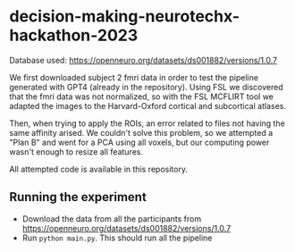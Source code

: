 # decision-making-neurotechx-hackathon-2023
Database used: https://openneuro.org/datasets/ds001882/versions/1.0.7

We first downloaded subject 2 fmri data in order to test the pipeline generated with GPT4 (already in the repository).
Using FSL we  discovered that the fmri data was not normalized, so with the FSL MCFLIRT tool we adapted the images to the Harvard-Oxford cortical and subcortical atlases.

Then, when trying to apply the ROIs, an error related to files not having the same affinity arised.
We couldn't solve this problem, so we attempted a "Plan B" and went for a PCA using all voxels, but our computing power wasn't enough to resize all features. 

All attempted code is available in this repository.

## Running the experiment

- Download the data from all the participants from https://openneuro.org/datasets/ds001882/versions/1.0.7
- Run `python main.py`. This should run all the pipeline
